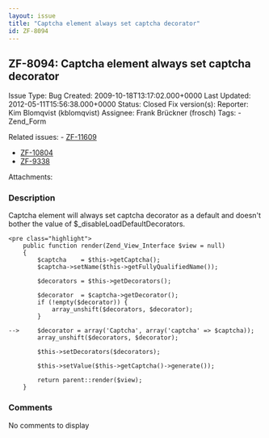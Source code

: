 ```yaml
---
layout: issue
title: "Captcha element always set captcha decorator"
id: ZF-8094
---
```


ZF-8094: Captcha element always set captcha decorator
-----------------------------------------------------

 Issue Type: Bug Created: 2009-10-18T13:17:02.000+0000 Last Updated: 2012-05-11T15:56:38.000+0000 Status: Closed Fix version(s): 
 Reporter:  Kim Blomqvist (kblomqvist)  Assignee:  Frank Brückner (frosch)  Tags: - Zend\_Form
 
 Related issues: - [ZF-11609](/issues/browse/ZF-11609)
- [ZF-10804](/issues/browse/ZF-10804)
- [ZF-9338](/issues/browse/ZF-9338)
 
 Attachments: 
### Description

Captcha element will always set captcha decorator as a default and doesn't bother the value of $\_disableLoadDefaultDecorators.

 
    <pre class="highlight">
        public function render(Zend_View_Interface $view = null)
        {
            $captcha    = $this->getCaptcha();
            $captcha->setName($this->getFullyQualifiedName());
    
            $decorators = $this->getDecorators();
    
            $decorator  = $captcha->getDecorator();
            if (!empty($decorator)) {
                array_unshift($decorators, $decorator);
            }
    
    -->     $decorator = array('Captcha', array('captcha' => $captcha));
            array_unshift($decorators, $decorator);
    
            $this->setDecorators($decorators);
    
            $this->setValue($this->getCaptcha()->generate());
    
            return parent::render($view);
        }


 

 

### Comments

No comments to display